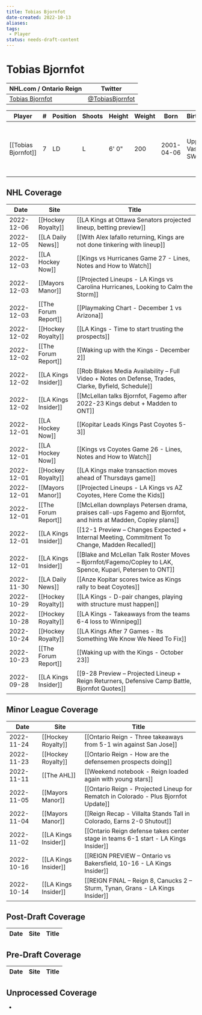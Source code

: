 ```yaml
---
title: Tobias Bjornfot
date-created: 2022-10-13
aliases: 
tags:
 - Player
status: needs-draft-content
---
```


# Tobias Bjornfot

NHL.com / Ontario Reign | Twitter
-|-
[Tobias Bjornfot](https://www.nhl.com/player/tobias-bjornfot-8481600) | [@TobiasBjornfot](https://twitter.com/TobiasBjornfot)

Player | \# | Position | Shoots | Height | Weight | Born | Birthplace | Draft 
-|-|-|-|-|-|-|-|-
[[Tobias Bjornfot]] | 7 | LD | L | 6' 0" | 200 | 2001-04-06 | Upplands Vasby, SWE | 2019 LAK, 1st rd, 22nd pk (22nd overall)




## NHL  Coverage
| Date       | Site                 | Title                                                                                                          |
| ---------- | -------------------- | -------------------------------------------------------------------------------------------------------------- |
| 2022-12-06 | [[Hockey Royalty]]   | [[LA Kings at Ottawa Senators projected lineup, betting preview]]                                              |
| 2022-12-05 | [[LA Daily News]]    | [[With Alex Iafallo returning, Kings are not done tinkering with lineup]]                                      |
| 2022-12-03 | [[LA Hockey Now]]    | [[Kings vs Hurricanes Game 27 - Lines, Notes and How to Watch]]                                                |
| 2022-12-03 | [[Mayors Manor]]     | [[Projected Lineups - LA Kings vs Carolina Hurricanes, Looking to Calm the Storm]]                             |
| 2022-12-03 | [[The Forum Report]] | [[Playmaking Chart - December 1 vs Arizona]]                                                                   |
| 2022-12-02 | [[Hockey Royalty]]   | [[LA Kings - Time to start trusting the prospects]]                                                            |
| 2022-12-02 | [[The Forum Report]] | [[Waking up with the Kings - December 2]]                                                                      |
| 2022-12-02 | [[LA Kings Insider]] | [[Rob Blakes Media Availability – Full Video + Notes on Defense, Trades, Clarke, Byfield, Schedule]]           |
| 2022-12-02 | [[LA Kings Insider]] | [[McLellan talks Bjornfot, Fagemo after 2022-23 Kings debut + Madden to ONT]]                                  |
| 2022-12-01 | [[LA Hockey Now]]    | [[Kopitar Leads Kings Past Coyotes 5-3]]                                                                       |
| 2022-12-01 | [[LA Hockey Now]]    | [[Kings vs Coyotes Game 26 - Lines, Notes and How to Watch]]                                                   |
| 2022-12-01 | [[Hockey Royalty]]   | [[LA Kings make transaction moves ahead of Thursdays game]]                                                    |
| 2022-12-01 | [[Mayors Manor]]     | [[Projected Lineups - LA Kings vs AZ Coyotes, Here Come the Kids]]                                             |
| 2022-12-01 | [[The Forum Report]] | [[McLellan downplays Petersen drama, praises call-ups Fagemo and Bjornfot, and hints at Madden, Copley plans]] |
| 2022-12-01 | [[LA Kings Insider]] | [[12-1 Preview – Changes Expected + Internal Meeting, Commitment To Change, Madden Recalled]]                  |
| 2022-12-01 | [[LA Kings Insider]] | [[Blake and McLellan Talk Roster Moves – Bjornfot/Fagemo/Copley to LAK, Spence, Kupari, Petersen to ONT]]      |
| 2022-11-30 | [[LA Daily News]]    | [[Anze Kopitar scores twice as Kings rally to beat Coyotes]]                                                   |
| 2022-10-29 | [[Hockey Royalty]]   | [[LA Kings - D-pair changes, playing with structure must happen]]                                              |
| 2022-10-28 | [[Hockey Royalty]]   | [[LA Kings - Takeaways from the teams 6-4 loss to Winnipeg]]                                                   |
| 2022-10-24 | [[Hockey Royalty]]   | [[LA Kings After 7 Games - Its Something We Know We Need To Fix]]                                              |
| 2022-10-23 | [[The Forum Report]] | [[Waking up with the Kings - October 23]]                                                                      |
| 2022-09-28 | [[LA Kings Insider]] |  [[9-28 Preview – Projected Lineup + Reign Returners, Defensive Camp Battle, Bjornfot Quotes]]



## Minor League Coverage
| Date       | Site                 | Title                                                                               |
| ---------- | -------------------- | ----------------------------------------------------------------------------------- |
| 2022-11-24 | [[Hockey Royalty]]                | [[Ontario Reign - Three takeaways from 5-1 win against San Jose]]                                                                                                                                                                                                                                                              |
| 2022-11-23 | [[Hockey Royalty]] | [[Ontario Reign - How are the defensemen prospects doing]] |
| 2022-11-11 | [[The AHL]]          | [[Weekend notebook - Reign loaded again with young stars]]                          |
| 2022-11-05 | [[Mayors Manor]]     | [[Ontario Reign - Projected Lineup for Rematch in Colorado - Plus Bjornfot Update]] |
| 2022-11-04 | [[Mayors Manor]]     | [[Reign Recap - Villalta Stands Tall in Colorado, Earns 2-0 Shutout]]               |
| 2022-11-02 | [[LA Kings Insider]] | [[Ontario Reign defense takes center stage in teams 6-1 start - LA Kings Insider]]  |
| 2022-10-16 | [[LA Kings Insider]] | [[REIGN PREVIEW – Ontario vs Bakersfield, 10-16 - LA Kings Insider]]                |
| 2022-10-14 | [[LA Kings Insider]] | [[REIGN FINAL – Reign 8, Canucks 2 – Sturm, Tynan, Grans - LA Kings Insider]]      |



## Post-Draft Coverage
Date | Site |  Title
---|---|---



## Pre-Draft Coverage
Date | Site |  Title
---|---|---


## Unprocessed Coverage
- 
